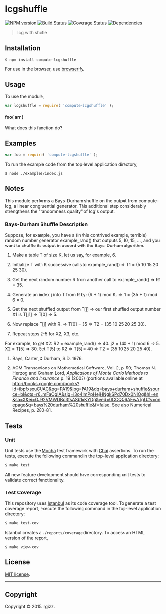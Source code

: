 lcgshuffle
===
[![NPM version][npm-image]][npm-url] [![Build Status][travis-image]][travis-url] [![Coverage Status][coveralls-image]][coveralls-url] [![Dependencies][dependencies-image]][dependencies-url]

> lcg with shufle


## Installation

``` bash
$ npm install compute-lcgshuffle
```

For use in the browser, use [browserify](https://github.com/substack/node-browserify).


## Usage

To use the module,

``` javascript
var lcgshuffle = require( 'compute-lcgshuffle' );
```

#### foo( arr )

What does this function do?


## Examples

``` javascript
var foo = require( 'compute-lcgshuffle' );
```

To run the example code from the top-level application directory,

``` bash
$ node ./examples/index.js
```

## Notes

This module performs a Bays-Durham shuffle on the output from compute-lcg, a linear congruential generator.  This additional step considerably strengthens the "randomness quality" of lcg's output.

### Bays-Durham Shuffle Description 

Suppose, for example, you have a (in this contrived example, terrible) random number generator example_rand() that outputs 5, 10, 15, ..., and you want to shuffle its output in accord with the Bays-Durham algorithm.

1. Make a table T of size K, let us say, for example, 6.

2. Initialize T with K successive calls to example_rand() => T1 = (5 10 15 20 25 30).

3. Get the next random number R from another call to example_rand() => R1 = 35.

4. Generate an index j into T from R by: (R + 1) mod K. => j1 = (35 + 1) mod 6 = 0.

5. Get the next shuffled output from T[j] => our first shuffled output number X1 is T[j1] => T[0] => 5.

6. Now replace T[j] with R. => T[0] = 35 => T2 = (35 10 25 20 25 30).

7. Repeat steps 2-5 for X2, X3, etc.

For example, to get X2:  R2 = example_rand() => 40.  j2 = (40 + 1) mod 6 => 5.  X2 = T[5] => 30.  Set T[5] to R2 => T[5] = 40 => T2 = (35 10 25 20 25 40).


1. Bays, Carter, & Durham, S.D. 1976. 

2. ACM Transactions on Mathematical Software, Vol. 2, p. 59; Thomas N. Herzog and Graham Lord, *Applications of Monte Carlo Methods to Finance and Insurance* p. 19 (2002) (portions available online at http://books.google.com/books?id=ibpfxsxuCUAC&pg=PA19&lpg=PA19&dq=bays+durham+shuffle&source=bl&ots=r6LmFaOgIA&sig=i3o41mPpHejHNgkSPd7QDx0NIOg&hl=en&sa=X&ei=GJ92VMWDBc3fsASb1oKYDg&ved=0CCQQ6AEwATgU#v=onepage&q=bays%20durham%20shuffle&f=false.  See also Numerical Recipes, p. 280-81.




## Tests

### Unit

Unit tests use the [Mocha](http://mochajs.org/) test framework with [Chai](http://chaijs.com) assertions. To run the tests, execute the following command in the top-level application directory:

``` bash
$ make test
```

All new feature development should have corresponding unit tests to validate correct functionality.


### Test Coverage

This repository uses [Istanbul](https://github.com/gotwarlost/istanbul) as its code coverage tool. To generate a test coverage report, execute the following command in the top-level application directory:

``` bash
$ make test-cov
```

Istanbul creates a `./reports/coverage` directory. To access an HTML version of the report,

``` bash
$ make view-cov
```


## License

[MIT license](http://opensource.org/licenses/MIT). 


---
## Copyright

Copyright &copy; 2015. rgizz.


[npm-image]: http://img.shields.io/npm/v/compute-lcgshuffle.svg
[npm-url]: https://npmjs.org/package/compute-lcgshuffle

[travis-image]: http://img.shields.io/travis/compute-io/lcgshuffle/master.svg
[travis-url]: https://travis-ci.org/compute-io/lcgshuffle

[coveralls-image]: https://img.shields.io/coveralls/compute-io/lcgshuffle/master.svg
[coveralls-url]: https://coveralls.io/r/compute-io/lcgshuffle?branch=master

[dependencies-image]: http://img.shields.io/david/compute-io/lcgshuffle.svg
[dependencies-url]: https://david-dm.org/compute-io/lcgshuffle

[dev-dependencies-image]: http://img.shields.io/david/dev/compute-io/lcgshuffle.svg
[dev-dependencies-url]: https://david-dm.org/dev/compute-io/lcgshuffle

[github-issues-image]: http://img.shields.io/github/issues/compute-io/lcgshuffle.svg
[github-issues-url]: https://github.com/compute-io/lcgshuffle/issues
